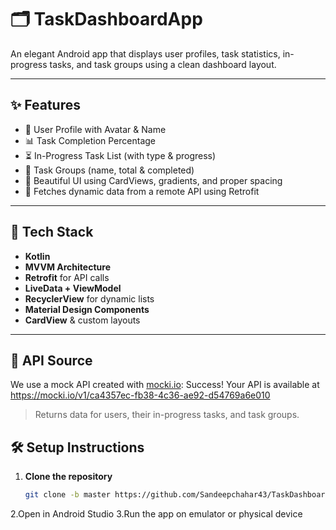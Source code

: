 # 🗂️ TaskDashboardApp

An elegant Android app that displays user profiles, task statistics, in-progress tasks, and task groups using a clean dashboard layout.


---

## ✨ Features

- 🧑 User Profile with Avatar & Name
- 📊 Task Completion Percentage
- ⏳ In-Progress Task List (with type & progress)
- 📂 Task Groups (name, total & completed)
- 🌈 Beautiful UI using CardViews, gradients, and proper spacing
- 🔄 Fetches dynamic data from a remote API using Retrofit


---

## 🔧 Tech Stack

- **Kotlin**
- **MVVM Architecture**
- **Retrofit** for API calls
- **LiveData + ViewModel**
- **RecyclerView** for dynamic lists
- **Material Design Components**
- **CardView** & custom layouts

---

## 🔌 API Source

We use a mock API created with [mocki.io](https://mocki.io):
Success! Your API is available at https://mocki.io/v1/ca4357ec-fb38-4c36-ae92-d54769a6e010
> Returns data for users, their in-progress tasks, and task groups.

## 🛠 Setup Instructions

1. **Clone the repository**
   ```bash
   git clone -b master https://github.com/Sandeepchahar43/TaskDashboardApp-.git
2.Open in Android Studio
3.Run the app on emulator or physical device



